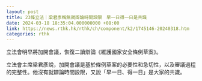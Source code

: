 ```yaml
---
layout: post
title: 23條立法｜梁君彥稱無就辯論時間設限　早一日得一日是共識
date: 2024-03-18 18:35:04.000000000 +08:00
link: https://news.rthk.hk/rthk/ch/component/k2/1745146-20240318.htm
categories: rthk
---
```


立法會明早將加開會議，恢復二讀辯論《維護國家安全條例草案》。

立法會主席梁君彥說，加開會議是基於條例草案的必要性和急切性，以及審議過程的完整性。他沒有就辯論時間設限，又說「早一日、得一日」是大家的共識。
